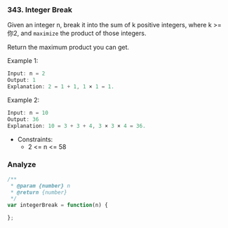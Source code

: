### 343. Integer Break

Given an integer n, break it into the sum of k positive integers, where k >= 你2, and `maximize` the product of those integers.

Return the maximum product you can get.

Example 1:

```js
Input: n = 2
Output: 1
Explanation: 2 = 1 + 1, 1 × 1 = 1.
```

Example 2:

```js
Input: n = 10
Output: 36
Explanation: 10 = 3 + 3 + 4, 3 × 3 × 4 = 36.
```

* Constraints:
  * 2 <= n <= 58

### Analyze

```js
/**
 * @param {number} n
 * @return {number}
 */
var integerBreak = function(n) {

};
```